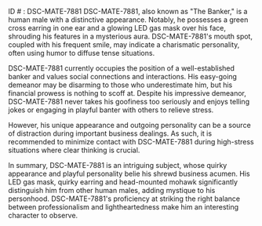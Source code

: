 ID # : DSC-MATE-7881
DSC-MATE-7881, also known as "The Banker," is a human male with a distinctive appearance. Notably, he possesses a green cross earring in one ear and a glowing LED gas mask over his face, shrouding his features in a mysterious aura. DSC-MATE-7881's mouth spot, coupled with his frequent smile, may indicate a charismatic personality, often using humor to diffuse tense situations. 

DSC-MATE-7881 currently occupies the position of a well-established banker and values social connections and interactions. His easy-going demeanor may be disarming to those who underestimate him, but his financial prowess is nothing to scoff at. Despite his impressive demeanor, DSC-MATE-7881 never takes his goofiness too seriously and enjoys telling jokes or engaging in playful banter with others to relieve stress.

However, his unique appearance and outgoing personality can be a source of distraction during important business dealings. As such, it is recommended to minimize contact with DSC-MATE-7881 during high-stress situations where clear thinking is crucial. 

In summary, DSC-MATE-7881 is an intriguing subject, whose quirky appearance and playful personality belie his shrewd business acumen. His LED gas mask, quirky earring and head-mounted mohawk significantly distinguish him from other human males, adding mystique to his personhood. DSC-MATE-7881's proficiency at striking the right balance between professionalism and lightheartedness make him an interesting character to observe.